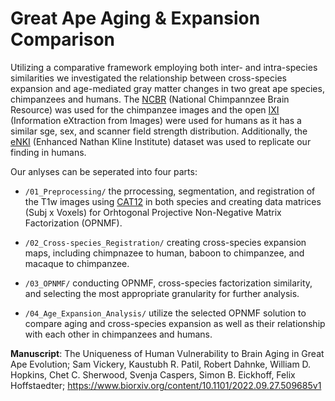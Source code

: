 # Great Ape Aging & Expansion Comparison


Utilizing a comparative framework employing both inter- and intra-species similarities we investigated the relationship between cross-species expansion and age-mediated gray matter changes in two great ape species, chimpanzees and humans. The  [NCBR](https://www.chimpanzeebrain.org/) (National Chimpannzee Brain Resource) was used for the chimpanzee images and the open [IXI](http://brain-development.org/ixi-dataset/) (Information eXtraction from Images) were used for humans as it has a similar sge, sex, and scanner field strength distribution. Additionally, the [eNKI](http://fcon_1000.projects.nitrc.org/indi/enhanced/index.html) (Enhanced Nathan Kline Institute) dataset was used to replicate our finding in humans.

Our anlyses can be seperated into four parts:

- ```/01_Preprocessing/``` the prrocessing, segmentation, and registration of the T1w images using [CAT12](https://neuro-jena.github.io/cat//) in both species and creating data matrices (Subj x Voxels) for Orhtogonal Projective Non-Negative Matrix Factorization (OPNMF).

- ```/02_Cross-species_Registration/``` creating cross-species expansion maps, including chimpnazee to human, baboon to chimpanzee, and macaque to chimpanzee.

- ```/03_OPNMF/``` conducting OPNMF, cross-species factorization similarity, and selecting the most appropriate granularity for further analysis.

- ```/04_Age_Expansion_Analysis/``` utilize the selected OPNMF solution to compare aging and cross-species expansion as well as their relationship with each other in chimpanzees and humans.

**Manuscript**: The Uniqueness of Human Vulnerability to Brain Aging in Great Ape Evolution; Sam Vickery, Kaustubh R. Patil, Robert Dahnke, William D. Hopkins, Chet C. Sherwood, Svenja Caspers, Simon B. Eickhoff, Felix Hoffstaedter; https://www.biorxiv.org/content/10.1101/2022.09.27.509685v1
